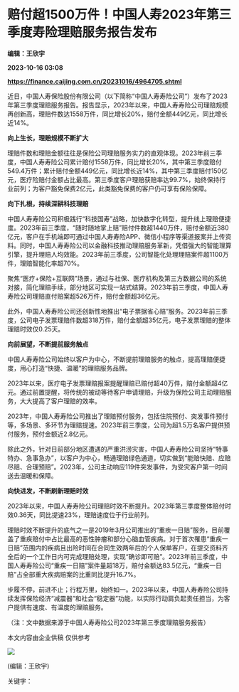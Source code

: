 # 赔付超1500万件！中国人寿2023年第三季度寿险理赔服务报告发布
**编辑：王欣宇**

**2023-10-16 03:08**

**https://finance.caijing.com.cn/20231016/4964705.shtml**

近日，中国人寿保险股份有限公司（以下简称“中国人寿寿险公司”）发布了2023年第三季度理赔服务报告。报告显示，2023年以来，中国人寿寿险公司理赔规模再创新高，理赔件数达1558万件，同比增长20%，赔付金额449亿元，同比增长近14%。

**向上生长，理赔规模不断扩大**

理赔件数和理赔金额往往是保险公司理赔服务实力的直观体现。2023年前三季度，中国人寿寿险公司累计赔付1558万件，同比增长20%，其中第三季度赔付549.4万件；累计赔付金额449亿元，同比增长近14%，其中第三季度赔付150亿元，医疗险赔付金额占比最高。第三季度客户理赔获赔率达99.7%，始终保持行业前列；为客户豁免保费2亿元，此类豁免保费的客户仍可享有保险保障。

**向下扎根，持续深耕科技理赔**

中国人寿寿险公司积极践行“科技国寿”战略，加快数字化转型，提升线上理赔便捷度。2023年前三季度，“随时随地掌上赔”赔付件数超1440万件，赔付金额近380亿元，客户在手机端即可通过中国人寿寿险APP、微信小程序等渠道报案并上传资料。同时，中国人寿寿险公司以金融科技推动理赔服务革新，凭借强大的智能理算引擎，提升理赔人均效能。2023年前三季度，公司智能化处理理赔案件超1100万件，理赔智能化率超70%。

聚焦“医疗+保险+互联网”场景，通过与社保、医疗机构及第三方数据公司的系统对接，简化理赔手续，部分地区可实现一站式结算。2023年前三季度，中国人寿寿险公司理赔直付赔案超526万件，赔付金额超36亿元。

此外，中国人寿寿险公司还创新性地推出“电子票据省心赔”服务。2023年前三季度，公司电子发票理赔件数超318万件，赔付金额超35亿元，电子发票理赔的整体理赔时效仅0.25天。

**向前展望，不断提前服务触点**

中国人寿寿险公司始终以客户为中心，不断提前理赔服务的触点，提高理赔便捷度，用心打造“快捷、温暖”的理赔服务品牌。

2023年以来，医疗电子发票理赔报案提醒理赔已赔付超40万件，赔付金额超4亿元。通过前置提醒，将传统的被动等待客户申请理赔，升级为保险公司主动理赔服务，大大提高了客户理赔的效率。

2023年，中国人寿寿险公司推出了理赔预付服务，包括住院预付、突发事件预付等，多场景、多环节为理赔提速。2023年前三季度，公司为超1.5万名客户提供预付服务，预付金额近2.8亿元。

除此之外，针对日前部分地区遭遇的严重洪涝灾害，中国人寿寿险公司坚持“特事特办、急事急办”，以客户为中心，畅通理赔绿色通道，切实做到“能赔快赔、应赔尽赔、合理预赔”。2023年，公司主动响应119件突发事件，为受灾客户第一时间送去温暖和保障。

**向快进发，不断刷新理赔时效**

2023年以来，中国人寿寿险公司理赔时效不断提升。2023年第三季度整体赔付时效0.36天，同比提速23%，理赔速度位于行业前列。

理赔时效不断提升的底气之一是2019年3月公司推出的“重疾一日赔”服务，目前覆盖了重疾赔付中占比最高的恶性肿瘤和部分心脑血管疾病。对于首次罹患“重疾一日赔”范围内的疾病且出险时间在合同生效两年后的个人保单客户，在提交资料齐全后的一个工作日内可完成理赔处理，实现“确诊即可赔”。2023年前三季度，中国人寿寿险公司“重疾一日赔”案件量超18万，赔付金额达83.5亿元，“重疾一日赔”占全部重大疾病赔案的比重同比提升16.7%。

步履不停，前进不止；行程万里，始终如一。2023年以来，中国人寿寿险公司持续发挥保险经济“减震器”和社会“稳定器”功能，以实际行动肩负起责任担当，为客户提供有速度、有温度的理赔服务。

（注：文中数据来源于中国人寿寿险公司2023年第三季度理赔服务报告）

本文内容由企业供稿 仅供参考

![](https://tx1.cdn.caijing.com.cn/2014-03-27/114048455.jpg)

(编辑：王欣宇)

关键字：